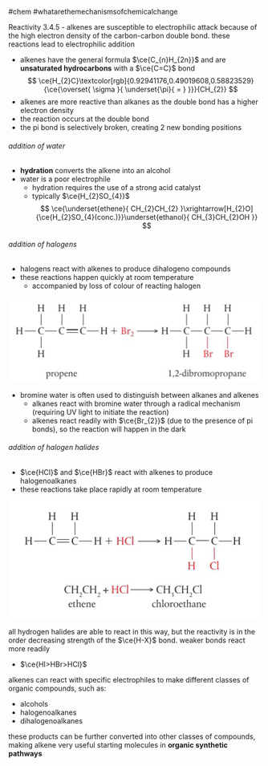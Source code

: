 #chem #whatarethemechanismsofchemicalchange   
  
Reactivity 3.4.5 - alkenes are susceptible to electrophilic attack because of the high electron density of the carbon-carbon double bond. these reactions lead to electrophilic addition  
  
- alkenes have the general formula $\ce{C_{n}H_{2n}}$ and are **unsaturated hydrocarbons** with a $\ce{C=C}$ bond  
$$  
\ce{H_{2}C}\textcolor[rgb]{0.92941176,0.49019608,0.58823529}{\ce{\overset{ \sigma }{ \underset{\pi}{ = } }}}{CH_{2}}  
$$  
- alkenes are more reactive than alkanes as the double bond has a higher electron density  
- the reaction occurs at the double bond  
- the pi bond is selectively broken, creating 2 new bonding positions  
  
###### addition of water  
- **hydration** converts the alkene into an alcohol  
- water is a poor electrophile  
	- hydration requires the use of a strong acid catalyst  
	- typically $\ce{H_{2}SO_{4}}$  
$$  
\ce{\underset{ethene}{ CH_{2}CH_{2} }\xrightarrow[H_{2}O]{\ce{H_{2}SO_{4}(conc.)}}\underset{ethanol}{ CH_{3}CH_{2}OH }}  
$$  
###### addition of halogens  
- halogens react with alkenes to produce dihalogeno compounds  
- these reactions happen quickly at room temperature  
	- accompanied by loss of colour of reacting halogen  
  
![electrophilic addition of halogens.png](Media/2%20Reactivity/2.3/4%20electron%20pair%20sharing/electrophilic%20addition%20of%20halogens.png)  
  
- bromine water is often used to distinguish between alkanes and alkenes  
	- alkanes react with bromine water through a radical mechanism (requiring UV light to initiate the reaction)  
	- alkenes react readily with $\ce{Br_{2}}$ (due to the presence of pi bonds), so the reaction will happen in the dark  
  
###### addition of halogen halides  
- $\ce{HCl}$ and $\ce{HBr}$ react with alkenes to produce halogenoalkanes  
- these reactions take place rapidly at room temperature  
  
![electrophilic addition of hydrogen halides.png](Media/2%20Reactivity/2.3/4%20electron%20pair%20sharing/electrophilic%20addition%20of%20hydrogen%20halides.png)  
  
all hydrogen halides are able to react in this way, but the reactivity is in the order decreasing strength of the $\ce{H-X}$ bond. weaker bonds react more readily  
- $\ce{HI>HBr>HCl}$   
  
alkenes can react with specific electrophiles to make different classes of organic compounds, such as:  
- alcohols  
- halogenoalkanes  
- dihalogenoalkanes  
  
these products can be further converted into other classes of compounds, making alkene very useful starting molecules in **organic synthetic pathways**  
